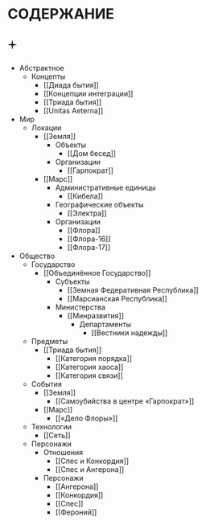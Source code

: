 # СОДЕРЖАНИЕ

## 🟄

- Абстрактное
	- Концепты
		- [[Диада бытия]]
		- [[Концепции интеграции]]
		- [[Триада бытия]]
		- [[Unitas Aeterna]]
- Мир
	- Локации
		- [[Земля]]
			- Объекты
				- [[Дом бесед]]
			- Организации
				- [[Гарпократ]]
		- [[Марс]]
			- Административные единицы
				- [[Кибела]]
			- Географические объекты
				- [[Электра]]
			- Организации
				- [[Флора]]
				- [[Флора-16]]
				- [[Флора-17]]
- Общество
	- Государство
		- [[Объединённое Государство]]
			- Субъекты
				- [[Земная Федеративная Республика]]
				- [[Марсианская Республика]]
			- Министерства
				- [[Минразвития]]
					- Департаменты
						- [[Вестники надежды]]
	- Предметы
		- [[Триада бытия]]
			- [[Категория порядка]]
			- [[Категория хаоса]]
			- [[Категория связи]]
	- События
		- [[Земля]]
			- [[Самоубийства в центре «Гарпократ»]]
		- [[Марс]]
			- [[«Дело Флоры»]]
	- Технологии
		- [[Сеть]]
	- Персонажи
		- Отношения
			- [[Спес и Конкордия]]
			- [[Спес и Ангерона]]
		- Персонажи
			- [[Ангерона]]
			- [[Конкордия]]
			- [[Спес]]
			- [[Фероний]]